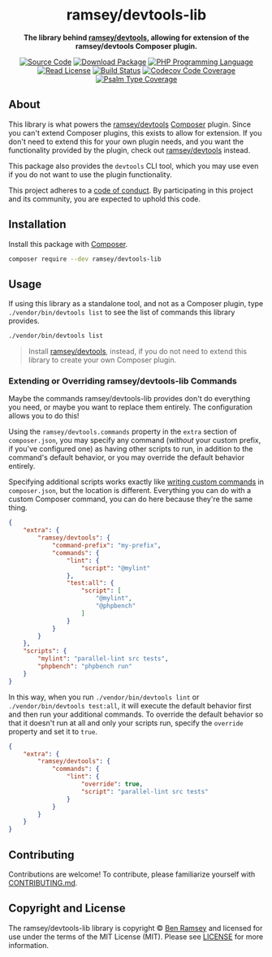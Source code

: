 <h1 align="center">ramsey/devtools-lib</h1>

<p align="center">
    <strong>The library behind <a href="https://github.com/ramsey/devtools">ramsey/devtools</a>, allowing for extension of the ramsey/devtools Composer plugin.</strong>
</p>

<p align="center">
    <a href="https://github.com/ramsey/devtools-lib"><img src="http://img.shields.io/badge/source-ramsey/devtools--lib-blue.svg?style=flat-square" alt="Source Code"></a>
    <a href="https://packagist.org/packages/ramsey/devtools-lib"><img src="https://img.shields.io/packagist/v/ramsey/devtools-lib.svg?style=flat-square&label=release" alt="Download Package"></a>
    <a href="https://php.net"><img src="https://img.shields.io/packagist/php-v/ramsey/devtools-lib.svg?style=flat-square&colorB=%238892BF" alt="PHP Programming Language"></a>
    <a href="https://github.com/ramsey/devtools-lib/blob/master/LICENSE"><img src="https://img.shields.io/packagist/l/ramsey/devtools-lib.svg?style=flat-square&colorB=darkcyan" alt="Read License"></a>
    <a href="https://github.com/ramsey/devtools-lib/actions?query=workflow%3ACI"><img src="https://img.shields.io/github/workflow/status/ramsey/devtools-lib/CI?label=CI&logo=github&style=flat-square" alt="Build Status"></a>
    <a href="https://codecov.io/gh/ramsey/devtools-lib"><img src="https://img.shields.io/codecov/c/gh/ramsey/devtools-lib?label=codecov&logo=codecov&style=flat-square" alt="Codecov Code Coverage"></a>
    <a href="https://shepherd.dev/github/ramsey/devtools-lib"><img src="https://img.shields.io/endpoint?style=flat-square&url=https%3A%2F%2Fshepherd.dev%2Fgithub%2Framsey%2Fdevtools-lib%2Fcoverage" alt="Psalm Type Coverage"></a>
</p>

## About

This library is what powers the [ramsey/devtools](https://github.com/ramsey/devtools)
[Composer](https://getcomposer.org) plugin. Since you can't extend Composer
plugins, this exists to allow for extension. If you don't need to extend this
for your own plugin needs, and you want the functionality provided by the plugin,
check out [ramsey/devtools](https://github.com/ramsey/devtools) instead.

This package also provides the `devtools` CLI tool, which you may use even if
you do not want to use the plugin functionality.

This project adheres to a [code of conduct](CODE_OF_CONDUCT.md).
By participating in this project and its community, you are expected to
uphold this code.

## Installation

Install this package with [Composer](https://getcomposer.org).

``` bash
composer require --dev ramsey/devtools-lib
```

## Usage

If using this library as a standalone tool, and not as a Composer plugin, type
`./vendor/bin/devtools list` to see the list of commands this library provides.

``` bash
./vendor/bin/devtools list
```

> Install [ramsey/devtools](https://github.com/ramsey/devtools), instead, if you
> do not need to extend this library to create your own Composer plugin.

### Extending or Overriding ramsey/devtools-lib Commands

Maybe the commands ramsey/devtools-lib provides don't do everything you need, or
maybe you want to replace them entirely. The configuration allows you to do
this!

Using the `ramsey/devtools.commands` property in the `extra` section of
`composer.json`, you may specify any command (*without* your custom prefix, if
you've configured one) as having other scripts to run, in addition to the
command's default behavior, or you may override the default behavior entirely.

Specifying additional scripts works exactly like
[writing custom commands](https://getcomposer.org/doc/articles/scripts.md#writing-custom-commands)
in `composer.json`, but the location is different. Everything you can do with
a custom Composer command, you can do here because they're the same thing.

``` json
{
    "extra": {
        "ramsey/devtools": {
            "command-prefix": "my-prefix",
            "commands": {
                "lint": {
                    "script": "@mylint"
                },
                "test:all": {
                    "script": [
                        "@mylint",
                        "@phpbench"
                    ]
                }
            }
        }
    },
    "scripts": {
        "mylint": "parallel-lint src tests",
        "phpbench": "phpbench run"
    }
}
```

In this way, when you run `./vendor/bin/devtools lint` or
`./vendor/bin/devtools test:all`, it will execute the default behavior first and
then run your additional commands. To override the default behavior so that it
doesn't run at all and only your scripts run, specify the `override` property
and set it to `true`.

``` json
{
    "extra": {
        "ramsey/devtools": {
            "commands": {
                "lint": {
                    "override": true,
                    "script": "parallel-lint src tests"
                }
            }
        }
    }
}
```

## Contributing

Contributions are welcome! To contribute, please familiarize yourself with
[CONTRIBUTING.md](CONTRIBUTING.md).

## Copyright and License

The ramsey/devtools-lib library is copyright © [Ben Ramsey](https://benramsey.com)
and licensed for use under the terms of the
MIT License (MIT). Please see [LICENSE](LICENSE) for more information.
